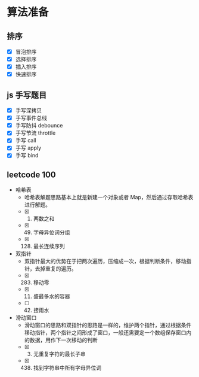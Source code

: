 # 算法准备

## 排序

- [x] 冒泡排序
- [x] 选择排序
- [x] 插入排序
- [x] 快速排序

## js 手写题目

- [x] 手写深拷贝
- [x] 手写事件总线
- [x] 手写防抖 debounce
- [x] 手写节流 throttle
- [x] 手写 call
- [x] 手写 apply
- [x] 手写 bind

## leetcode 100

- 哈希表
  - 哈希表解题思路基本上就是新建一个对象或者 Map，然后通过存取哈希表进行解题。
  - [x] 1. 两数之和
  - [x] 49. 字母异位词分组
  - [x] 128. 最长连续序列
- 双指针
  - 双指针最大的优势在于把两次遍历，压缩成一次，根据判断条件，移动指针，去掉重复的遍历。
  - [x] 283. 移动零
  - [x] 11. 盛最多水的容器
  - [ ] 42. 接雨水
- 滑动窗口
  - 滑动窗口的思路和双指针的思路是一样的，维护两个指针，通过根据条件移动指针，两个指针之间形成了窗口，一般还需要定一个数组保存窗口内的数据，用作下一次移动的判断
  - [x] 3. 无重复字符的最长子串
  - [x] 438. 找到字符串中所有字母异位词

